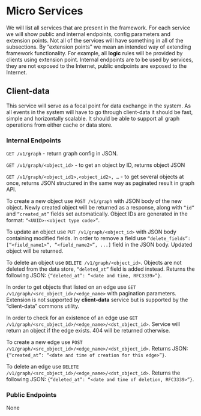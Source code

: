 # Micro Services

We will list all services that are present in the framework. For each service we will show public and internal endpoints, config parameters and extension points. Not all of the services will have something in all of the subsections. By “extension points” we mean an intended way of extending framework functionality. For example, all **logic** rules will be provided by clients using extension point. Internal endpoints are to be used by services, they are not exposed to the Internet, public endpoints are exposed to the Internet.

## Client-data

This service will serve as a focal point for data exchange in the system. As all events in the system will have to go through client-data it should be fast, simple and horizontally scalable. It should be able to support all graph operations from either cache or data store. 

### Internal Endpoints

`GET /v1/graph` - return graph config in JSON.

`GET /v1/graph/<object_id>` - to get an object by ID, returns object JSON

`GET /v1/graph/<object_id1>,<object_id2>, …` - to get several objects at once, returns JSON structured in the same way as paginated result in graph API.

To create a new object use `POST /v1/graph` with JSON body of the new object. Newly created object will be returned as a response, along with `“id”` and `“created_at”` fields set automatically. Object IDs are generated in the format: `“<UUID>-<object type code>”`.

To update an object use `PUT /v1/graph/<object_id>` with JSON body containing modified fields. In order to remove a field use `“delete_fields”: [“<field_name1>”, “<field_name2>”, ...]` field in the JSON body. Updated object will be returned.

To delete an object use `DELETE /v1/graph/<object_id>`. Objects are not deleted from the data store, `“deleted_at”` field is added instead. Returns the following JSON: `{“deleted_at”: “<date and time, RFC3339>”}`.

In order to get objects that listed on an edge use `GET /v1/graph/<src_object_id>/<edge_name>` with pagination parameters. Extension is not supported by **client-data** service but is supported by the “client-data” commons utility.

In order to check for an existence of an edge use `GET /v1/graph/<src_object_id>/<edge_name>/<dst_object_id>`. Service will return an object if the edge exists. 404 will be returned otherwise.

To create a new edge use `POST /v1/graph/<src_object_id>/<edge_name>/<dst_object_id>`. Returns JSON: `{“created_at”: “<date and time of creation for this edge>”}`.

To delete an edge use `DELETE /v1/graph/<src_object_id>/<edge_name>/<dst_object_id>`. Returns the following JSON: `{“deleted_at”: “<date and time of deletion, RFC3339>”}`.

### Public Endpoints

None

###

